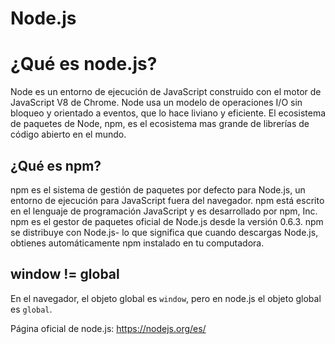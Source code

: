 # Node.js

# ¿Qué es node.js?

Node es un entorno de ejecución de JavaScript construido con el motor de JavaScript V8 de Chrome. Node usa un modelo de operaciones I/O sin bloqueo y orientado a eventos, que lo hace liviano y eficiente. El ecosistema de paquetes de Node, npm, es el ecosistema mas grande de librerías de código abierto en el mundo.

## ¿Qué es npm?

npm es el sistema de gestión de paquetes por defecto para Node.js, un entorno de ejecución para JavaScript fuera del navegador. npm está escrito en el lenguaje de programación JavaScript y es desarrollado por npm, Inc. npm es el gestor de paquetes oficial de Node.js desde la versión 0.6.3. npm se distribuye con Node.js- lo que significa que cuando descargas Node.js, obtienes automáticamente npm instalado en tu computadora.

## window != global

En el navegador, el objeto global es `window`, pero en node.js el objeto global es `global`.

Página oficial de node.js: https://nodejs.org/es/

